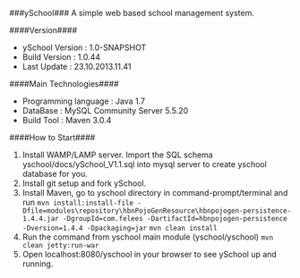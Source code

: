 ###ySchool###
A simple web based school management system.

####Version####

* ySchool Version : 1.0-SNAPSHOT
* Build Version   : 1.0.44
* Last Update     : 23.10.2013.11.41

####Main Technologies####

* Programming language    : Java 1.7
* DataBase                : MySQL Community Server 5.5.20
* Build Tool              : Maven 3.0.4


####How to Start####

1. Install WAMP/LAMP server.
   Import the SQL schema yschool/docs/ySchool_V1.1.sql into mysql server to create yschool database for you.
2. Install git setup and fork ySchool.
3. Install Maven, go to yschool directory in command-prompt/terminal and run 
   ```mvn install:install-file -Dfile=modules\repository\hbnPojoGenResource\hbnpojogen-persistence-1.4.4.jar -DgroupId=com.felees -DartifactId=hbnpojogen-persistence -Dversion=1.4.4 -Dpackaging=jar```
   ```mvn clean install```
4. Run the command from yschool main module (yschool/yschool)
   ```mvn clean jetty:run-war``` 
5. Open localhost:8080/yschool in your browser to see ySchool up and running.
